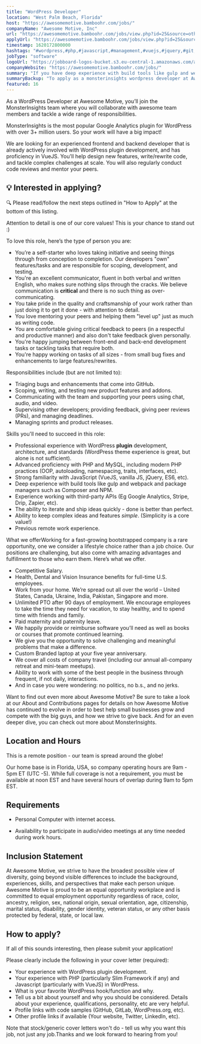 ```yaml
---
title: "WordPress Developer"
location: "West Palm Beach, Florida"
host: "https://awesomemotive.bamboohr.com/jobs/"
companyName: "Awesome Motive, Inc"
url: "https://awesomemotive.bamboohr.com/jobs/view.php?id=25&source=other"
applyUrl: "https://awesomemotive.bamboohr.com/jobs/view.php?id=25&source=other"
timestamp: 1620172800000
hashtags: "#wordpress,#php,#javascript,#management,#vuejs,#jquery,#git,#analysis,#branding,#ui/ux"
jobType: "software"
logoUrl: "https://jobboard-logos-bucket.s3.eu-central-1.amazonaws.com/awesome-motive-inc"
companyWebsite: "https://awesomemotive.bamboohr.com/jobs/"
summary: "If you have deep experience with build tools like gulp and webpack and package managers such as Composer and NPM, Awesome Motive, Inc is looking for someone with your skillset."
summaryBackup: "To apply as a monsterinsights wordpress developer at Awesome Motive, Inc, you preferably need to have some knowledge of: #wordpress, #vuejs, #php."
featured: 16
---
```


As a WordPress Developer at Awesome Motive, you’ll join the MonsterInsights team where you will collaborate with awesome team members and tackle a wide range of responsibilities.

MonsterInsights is the most popular Google Analytics plugin for WordPress with over 3+ million users. So your work will have a big impact!

We are looking for an experienced frontend and backend developer that is already actively involved with WordPress plugin development, and has proficiency in VueJS. You'll help design new features, write/rewrite code, and tackle complex challenges at scale. You will also regularly conduct code reviews and mentor your peers.

## 💡 Interested in applying?

🔍 Please read/follow the next steps outlined in "How to Apply" at the bottom of this listing.

Attention to detail is one of our core values! This is your chance to stand out :)

To love this role, here’s the type of person you are:

*   You’re a self-starter who loves taking initiative and seeing things through from conception to completion. Our developers "own" features/tasks and are responsible for scoping, development, and testing.  
*   You're an excellent communicator, fluent in both verbal and written English, who makes sure nothing slips through the cracks. We believe communication is **critical** and there is no such thing as over-communicating.
*   You take pride in the quality and craftsmanship of your work rather than just doing it to get it done - with attention to detail. 
*   You love mentoring your peers and helping them "level up" just as much as writing code.
*   You are comfortable giving critical feedback to peers (in a respectful and productive manner) and also don't take feedback given personally.
*   You're happy jumping between front-end and back-end development tasks or tackling tasks that require both.
*   You're happy working on tasks of all sizes - from small bug fixes and enhancements to large features/rewrites.

Responsibilities include (but are not limited to):

*   Triaging bugs and enhancements that come into GitHub.  
*   Scoping, writing, and testing new product features and addons.  
*   Communicating with the team and supporting your peers using chat, audio, and video.
*   Supervising other developers; providing feedback, giving peer reviews (PRs), and managing deadlines.  
*   Managing sprints and product releases.

Skills you'll need to succeed in this role:

*   Professional experience with WordPress **plugin** development, architecture, and standards (WordPress theme experience is great, but alone is not sufficient).
*   Advanced proficiency with PHP and MySQL, including modern PHP practices (OOP, autoloading, namespacing, traits, interfaces, etc).
*   Strong familiarity with JavaScript (VueJS, vanilla JS, jQuery, ES6, etc).
*   Deep experience with build tools like gulp and webpack and package managers such as Composer and NPM.
*   Experience working with third-party APIs (Eg Google Analytics, Stripe, Drip, Zapier, etc).  
*   The ability to iterate and ship ideas quickly - done is better than perfect.  
*   Ability to keep complex ideas and features _simple_. (Simplicity is a core value!)
*   Previous remote work experience.

What we offerWorking for a fast-growing bootstrapped company is a rare opportunity, one we consider a lifestyle choice rather than a job choice. Our positions are challenging, but also come with amazing advantages and fulfillment to those who earn them. Here’s what we offer.

*   Competitive Salary.
*   Health, Dental and Vision Insurance benefits for full-time U.S. employees.  
*   Work from your home. We’re spread out all over the world – United States, Canada, Ukraine, India, Pakistan, Singapore and more.
*   Unlimited PTO after 90 days of employment. We encourage employees to take the time they need for vacation, to stay healthy, and to spend time with friends and family.
*   Paid maternity and paternity leave.
*   We happily provide or reimburse software you’ll need as well as books or courses that promote continued learning.
*   We give you the opportunity to solve challenging and meaningful problems that make a difference.
*   Custom Branded laptop at your five year anniversary.
*   We cover all costs of company travel (including our annual all-company retreat and mini-team meetups).
*   Ability to work with some of the best people in the business through frequent, if not daily, interactions.
*   And in case you were wondering: no politics, no b.s., and no jerks.

Want to find out even more about Awesome Motive? Be sure to take a look at our About and Contributions pages for details on how Awesome Motive has continued to evolve in order to best help small businesses grow and compete with the big guys, and how we strive to give back. And for an even deeper dive, you can check out more about MonsterInsights.

## Location and Hours

This is a remote position - our team is spread around the globe!

Our home base is in Florida, USA, so company operating hours are 9am - 5pm ET (UTC -5). While full coverage is not a requirement, you must be available at noon EST and have several hours of overlap during 9am to 5pm EST.

## Requirements

*   Personal Computer with internet access.  
    
*   Availability to participate in audio/video meetings at any time needed during work hours.  
    

## Inclusion Statement

At Awesome Motive, we strive to have the broadest possible view of diversity, going beyond visible differences to include the background, experiences, skills, and perspectives that make each person unique. Awesome Motive is proud to be an equal opportunity workplace and is committed to equal employment opportunity regardless of race, color, ancestry, religion, sex, national origin, sexual orientation, age, citizenship, marital status, disability, gender identity, veteran status, or any other basis protected by federal, state, or local law.

## How to apply?

If all of this sounds interesting, then please submit your application!

Please clearly include the following in your cover letter (required):

*   Your experience with WordPress plugin development.
*   Your experience with PHP (particularly Slim Framework if any) and Javascript (particularly with VueJS) in WordPress.
*   What is your favorite WordPress hook/function and why.
*   Tell us a bit about yourself and why you should be considered. Details about your experience, qualifications, personality, etc are very helpful.
*   Profile links with code samples (GitHub, GitLab, WordPress.org, etc).
*   Other profile links if available (Your website, Twitter, LinkedIn, etc).

Note that stock/generic cover letters won't do - tell us why you want this job, not just any job.Thanks and we look forward to hearing from you!
